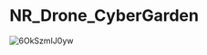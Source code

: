 # NR_Drone_CyberGarden
![6OkSzmIJ0yw](https://github.com/Bloomand/NR_Drone_CyberGarden/assets/63171637/341dffe7-3a30-4e42-b968-eca9b91b815f)

